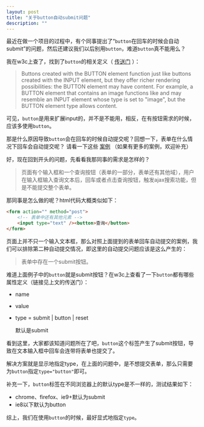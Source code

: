 ```yaml
---
layout: post
title: "关于button自动submit问题"
description: ""
---
```


最近在做一个项目的过程中，有个同事提出了“`button`在回车的时候会自动submit”的问题，然后还建议我们以后别用`button`，难道`button`真不能用么？

我在w3c上查了，找到了`button`的相关定义（ [传送门](http://www.w3.org/TR/html401/interact/forms.html#h-17.5) ）：

> Buttons created with the BUTTON element function just like buttons created
> with the INPUT element, but they offer richer rendering possibilities: the
> BUTTON element may have content. For example, a BUTTON element that contains
> an image functions like and may resemble an INPUT element whose type is set to
> "image", but the BUTTON element type allows content.

可见，`button`是用来扩展input的，并不是不能用，相反，在有按钮需求的时候，应该多使用`button`。

那是什么原因导致`button`会在回车的时候自动提交呢？回想一下，表单在什么情况下回车会自动提交呢？
请看一下这些 [案例](http://codepen.io/hushicai/pen/aiwpj) （如果有更多的案例，欢迎补充）

好，现在回到开头的问题，先看看我那同事的需求是怎样的？

> 页面有个输入框和一个查询按钮（表单的一部分，表单还有其他域），用户在输入框输入查询文本后，回车或者点击查询按钮，触发ajax搜索功能，但是不能提交整个表单。

那同事是怎么做的呢？html代码大概类似如下：

```html
<form action="" method="post">
    <!-- 表单中还有其他元素 -->
    <input type="text" /><button>查询</button>
</form>
```

页面上并不只一个输入文本框，那么对照上面提到的表单回车自动提交的案例，我们可以排除第二种自动提交情况，即这里的自动提交问题应该是这么产生的：

> 表单中存在一个submit按钮。

难道上面例子中的`button`就是submit按钮？在w3c上查看了一下`button`都有哪些属性定义（链接见上文的传送门）：

* name
* value
* type = submit | button | reset
    
    默认是submit

看到这里，大家都该知道问题所在了吧，`button`这个标签产生了submit按钮，导致在文本输入框中回车会连带将表单也提交了。

解决方案就是显示地指定type，在上面的问题中，是不想提交表单，那么只需要为`button`指定`type="button"`即可。

补充一下，`button`标签在不同浏览器上的默认type是不一样的，测试结果如下：

* chrome、firefox、ie9+默认为submit
* ie8以下默认为button

综上，我们在使用`button`的时候，最好显式地指定`type`。
